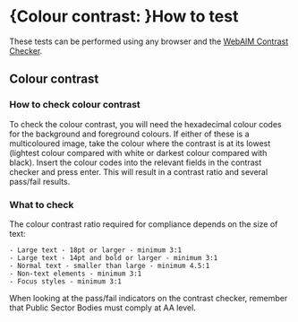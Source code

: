 # {Colour contrast: }How to test

These tests can be performed using any browser and the [WebAIM Contrast Checker](https://webaim.org/resources/contrastchecker/).

## Colour contrast

### How to check colour contrast

To check the colour contrast, you will need the hexadecimal colour codes for the background and foreground colours. If either of these is a multicoloured image, take the colour where the contrast is at its lowest (lightest colour compared with white or darkest colour compared with black). Insert the colour codes into the relevant fields in the contrast checker and press enter. This will result in a contrast ratio and several pass/fail results.

### What to check

The colour contrast ratio required for compliance depends on the size of text:

	- Large text - 18pt or larger - minimum 3:1
	- Large text - 14pt and bold or larger - minimum 3:1
	- Normal text - smaller than large - minimum 4.5:1
	- Non-text elements - minimum 3:1
	- Focus styles - minimum 3:1

When looking at the pass/fail indicators on the contrast checker, remember that Public Sector Bodies must comply at AA level.
